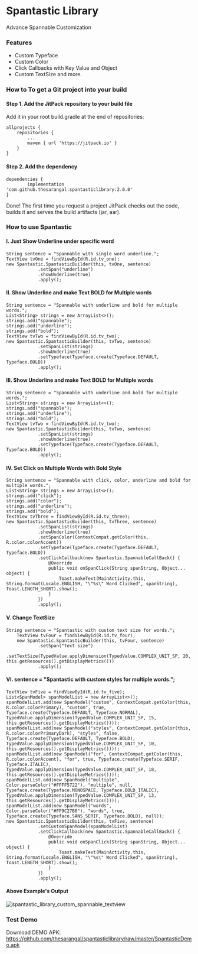 # Spantastic Library
Advance Spannable Customization


### Features

- Custom Typeface
- Custom Color
- Click Callbacks with Key Value and Object
- Custom TextSize
and more.

### How to To get a Git project into your build

#### Step 1. Add the JitPack repository to your build file

Add it in your root build.gradle at the end of repositories:

	allprojects {
		repositories {
			...
			maven { url 'https://jitpack.io' }
		}
	}

#### Step 2. Add the dependency

	dependencies {
	        implementation 'com.github.thesarangal:spantasticlibrary:2.0.0'
	}

Done! The first time you request a project JitPack checks out the code, builds it and serves the build artifacts (jar, aar).

### How to use Spantastic
#### I. Just Show Underline under specific word

	String sentence = "Spannable with single word underline.";
	TextView tvOne = findViewById(R.id.tv_one);
	new Spantastic.SpantasticBuilder(this, tvOne, sentence)
                .setSpan("underline")
                .showUnderline(true)
                .apply();
		
#### II. Show Underline and make Text BOLD for Multiple words

	String sentence = "Spannable with underline and bold for multiple words.";
	List<String> strings = new ArrayList<>();
	strings.add("spannable");
	strings.add("underline");
	strings.add("bold");
	TextView tvTwo = findViewById(R.id.tv_two);
	new Spantastic.SpantasticBuilder(this, tvTwo, sentence)
                .setSpanList(strings)
                .showUnderline(true)
                .setTypeface(Typeface.create(Typeface.DEFAULT, Typeface.BOLD))
                .apply();

#### III. Show Underline and make Text BOLD for Multiple words

	String sentence = "Spannable with underline and bold for multiple words.";
	List<String> strings = new ArrayList<>();
	strings.add("spannable");
	strings.add("underline");
	strings.add("bold");
	TextView tvTwo = findViewById(R.id.tv_two);
	new Spantastic.SpantasticBuilder(this, tvTwo, sentence)
                .setSpanList(strings)
                .showUnderline(true)
                .setTypeface(Typeface.create(Typeface.DEFAULT, Typeface.BOLD))
                .apply();
		
#### IV. Set Click on Multiple Words with Bold Style

	String sentence = "Spannable with click, color, underline and bold for multiple words.";
	List<String> strings = new ArrayList<>();
	strings.add("click");
	strings.add("color");
	strings.add("underline");
	strings.add("bold");
	TextView tvThree = findViewById(R.id.tv_three);
	new Spantastic.SpantasticBuilder(this, tvThree, sentence)
                .setSpanList(strings)
                .showUnderline(true)
                .setSpanColor(ContextCompat.getColor(this, R.color.colorAccent))
                .setTypeface(Typeface.create(Typeface.DEFAULT, Typeface.BOLD))
                .setClickCallback(new Spantastic.SpannableCallBack() {
                    @Override
                    public void onSpanClick(String spanString, Object... object) {
                        Toast.makeText(MainActivity.this, String.format(Locale.ENGLISH, "\"%s\" Word Clicked", spanString), Toast.LENGTH_SHORT).show();
                    }
                })
                .apply();
		
#### V. Change TextSize

	String sentence = "Spantastic with custom text size for words.";
        TextView tvFour = findViewById(R.id.tv_four);
        new Spantastic.SpantasticBuilder(this, tvFour, sentence)
                .setSpan("text size")
                .setTextSize(TypedValue.applyDimension(TypedValue.COMPLEX_UNIT_SP, 20, this.getResources().getDisplayMetrics()))
                .apply();
		
#### VI. sentence = "Spantastic with custom styles for multiple words.";

	TextView tvFive = findViewById(R.id.tv_five);
	List<SpanModel> spanModelList = new ArrayList<>();
	spanModelList.add(new SpanModel("custom", ContextCompat.getColor(this, R.color.colorPrimary), "custom", true, Typeface.create(Typeface.DEFAULT, Typeface.NORMAL), TypedValue.applyDimension(TypedValue.COMPLEX_UNIT_SP, 15, this.getResources().getDisplayMetrics())));
	spanModelList.add(new SpanModel("styles", ContextCompat.getColor(this, R.color.colorPrimaryDark), "styles", false, Typeface.create(Typeface.DEFAULT, Typeface.BOLD), TypedValue.applyDimension(TypedValue.COMPLEX_UNIT_SP, 10, this.getResources().getDisplayMetrics())));
	spanModelList.add(new SpanModel("for", ContextCompat.getColor(this, R.color.colorAccent), "for", true, Typeface.create(Typeface.SERIF, Typeface.ITALIC), TypedValue.applyDimension(TypedValue.COMPLEX_UNIT_SP, 18, this.getResources().getDisplayMetrics())));
	spanModelList.add(new SpanModel("multiple", Color.parseColor("#FFFF5722"), "multiple", null, Typeface.create(Typeface.MONOSPACE, Typeface.BOLD_ITALIC), TypedValue.applyDimension(TypedValue.COMPLEX_UNIT_SP, 13, this.getResources().getDisplayMetrics())));
	spanModelList.add(new SpanModel("words", Color.parseColor("#FF9C27B0"), "words", true, Typeface.create(Typeface.SANS_SERIF, Typeface.BOLD), null));
	new Spantastic.SpantasticBuilder(this, tvFive, sentence)
                .setCustomSpanModel(spanModelList)
                .setClickCallback(new Spantastic.SpannableCallBack() {
                    @Override
                    public void onSpanClick(String spanString, Object... object) {
                        Toast.makeText(MainActivity.this, String.format(Locale.ENGLISH, "\"%s\" Word Clicked", spanString), Toast.LENGTH_SHORT).show();
                    }
                })
                .apply();

#### Above Example's Output

![spantastic_library_custom_spannable_textview](https://user-images.githubusercontent.com/46309117/70819153-7e3ac900-1dfb-11ea-903d-7a869ccf3a32.png)

### Test Demo

Download DEMO APK: https://github.com/thesarangal/spantasticlibrary/raw/master/SpantasticDemo.apk
